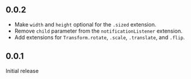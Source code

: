 ## 0.0.2

- Make `width` and `height` optional for the `.sized` extension.
- Remove `child` parameter from the `notificationListener` extension.
- Add extensions for `Transform.rotate`, `.scale`, `.translate`, and `.flip`.

## 0.0.1

Initial release
